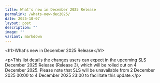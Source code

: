 ```yaml
---
title: What’s new in December 2025 Release
permalink: /whats-new-dec2025/
date: 2025-10-07
layout: post
description: ""
image: ""
variant: markdown
---
```

<p>&lt;h1&gt;What's new in December 2025 Release&lt;/h1&gt;</p>
<p>&lt;p&gt;This list details the changes users can expect in the upcoming
SLS December 2025 Release (Release 3), which will be rolled out on 4 December
2025. Please note that SLS will be unavailable from 2 December 2025 00:00
to 4 December 2025 23:00 to facilitate this update.&lt;/p&gt;</p>